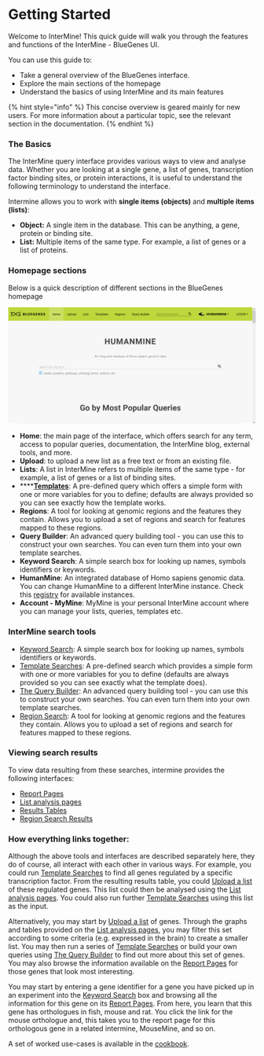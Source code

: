 # Getting Started

Welcome to InterMine! This quick guide will walk you through the features and functions of the InterMine - BlueGenes UI. 

You can use this guide to:

* Take a general overview of the BlueGenes interface.
* Explore the main sections of the homepage
* Understand the basics of using InterMine and its main features

{% hint style="info" %}
This concise overview is geared mainly for new users. For more information about a particular topic, see the relevant section in the documentation. 
{% endhint %}

### The Basics

The InterMine query interface provides various ways to view and analyse data. Whether you are looking at a single gene, a list of genes, transcription factor binding sites, or protein interactions, it is useful to understand the following terminology to understand the interface. 

Intermine allows you to work with **single items \(objects\)** and **multiple items \(lists\)**:

* **Object:** A single item in the database. This can be anything, a gene, protein or binding site.
* **List:** Multiple items of the same type. For example, a list of genes or a list of proteins.

### Homepage sections

Below is a quick description of different sections in the BlueGenes homepage

![The BlueGenes UI Homepage](../../.gitbook/assets/homepage.png)

* **Home**: the main page of the interface, which offers search for any term, access to popular queries, documentation, the InterMine blog, external tools, and more.  
* **Upload**: to upload a new list as a free text or from an existing file. 
* **Lists**: A list in InterMine refers to multiple items of the same type - for example, a list of genes or a list of binding sites. 
* \*\*\*\*[**Templates**](keyword-search.md): A pre-defined query which offers a simple form with one or more variables for you to define; defaults are always provided so you can see exactly how the template works.
* **Regions**: A tool for looking at genomic regions and the features they contain. Allows you to upload a set of regions and search for features mapped to these regions.
* **Query Builder**: An advanced query building tool - you can use this to construct your own searches. You can even turn them into your own template searches.
* **Keyword Search**: A simple search box for looking up names, symbols identifiers or keywords.
* **HumanMine**: An integrated database of Homo sapiens genomic data. You can change HumanMine to a different InterMine instance. Check this [registry](http://registry.intermine.org/) for available instances.   
* **Account - MyMine**: MyMine is your personal InterMine account where you can manage your lists, queries, templates etc.  

### InterMine search tools

* [Keyword Search](https://flymine.readthedocs.io/en/latest/quick-search/Documentationquicksearch.html#quicksearch): A simple search box for looking up names, symbols identifiers or keywords.
* [Template Searches](https://flymine.readthedocs.io/en/latest/templates/Documentationtemplatesearches.html#templatesearches): A pre-defined search which provides a simple form with one or more variables for you to define \(defaults are always provided so you can see exactly what the template does\).
* [The Query Builder](https://flymine.readthedocs.io/en/latest/query-builder/Documentationquerybuilder.html#querybuilder): An advanced query building tool - you can use this to construct your own searches. You can even turn them into your own template searches.
* [Region Search](https://flymine.readthedocs.io/en/latest/region-search/Documentationregionsearch.html#regionsearch): A tool for looking at genomic regions and the features they contain. Allows you to upload a set of regions and search for features mapped to these regions.

### Viewing search results

To view data resulting from these searches, intermine provides the following interfaces:

* [Report Pages](https://flymine.readthedocs.io/en/latest/report-pages/Documentationreportpages.html#reportpages)
* [List analysis pages](https://flymine.readthedocs.io/en/latest/lists/analysis/Documentationlistanalysispages.html#listanalysispage)
* [Results Tables](https://flymine.readthedocs.io/en/latest/results-tables/Documentationresultstables.html#resultstables)
* [Region Search Results](https://flymine.readthedocs.io/en/latest/region-search/Documentationregionsearch.html#regionsearchresults)

### How everything links together:

Although the above tools and interfaces are described separately here, they do of course, all interact with each other in various ways. For example, you could run [Template Searches](https://flymine.readthedocs.io/en/latest/templates/Documentationtemplatesearches.html#templatesearches) to find all genes regulated by a specific transcription factor. From the resulting results table, you could [Upload a list](https://flymine.readthedocs.io/en/latest/lists/upload/Documentationlistupload.html#listupload) of these regulated genes. This list could then be analysed using the [List analysis pages](https://flymine.readthedocs.io/en/latest/lists/analysis/Documentationlistanalysispages.html#listanalysispage). You could also run further [Template Searches](https://flymine.readthedocs.io/en/latest/templates/Documentationtemplatesearches.html#templatesearches) using this list as the input.

Alternatively, you may start by [Upload a list](https://flymine.readthedocs.io/en/latest/lists/upload/Documentationlistupload.html#listupload) of genes. Through the graphs and tables provided on the [List analysis pages](https://flymine.readthedocs.io/en/latest/lists/analysis/Documentationlistanalysispages.html#listanalysispage), you may filter this set according to some criteria \(e.g. expressed in the brain\) to create a smaller list. You may then run a series of [Template Searches](https://flymine.readthedocs.io/en/latest/templates/Documentationtemplatesearches.html#templatesearches) or build your own queries using [The Query Builder](https://flymine.readthedocs.io/en/latest/query-builder/Documentationquerybuilder.html#querybuilder) to find out more about this set of genes. You may also browse the information available on the [Report Pages](https://flymine.readthedocs.io/en/latest/report-pages/Documentationreportpages.html#reportpages) for those genes that look most interesting.

You may start by entering a gene identifier for a gene you have picked up in an experiment into the [Keyword Search](https://flymine.readthedocs.io/en/latest/quick-search/Documentationquicksearch.html#quicksearch) box and browsing all the information for this gene on its [Report Pages](https://flymine.readthedocs.io/en/latest/report-pages/Documentationreportpages.html#reportpages). From here, you learn that this gene has orthologues in fish, mouse and rat. You click the link for the mouse orthologue and, this takes you to the report page for this orthologous gene in a related intermine, MouseMine, and so on.

A set of worked use-cases is available in the [cookbook](https://flymine.readthedocs.io/en/latest/cookbook/index.html).

